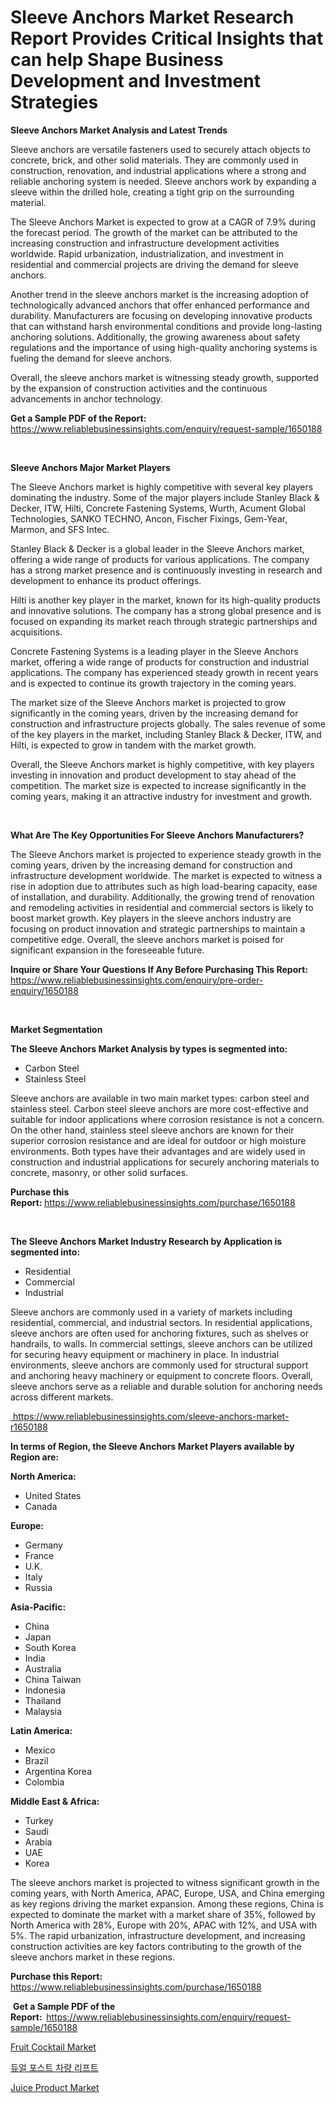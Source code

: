 <p><h1>Sleeve Anchors Market Research Report Provides Critical Insights that can help Shape Business Development and Investment Strategies</h1></p><p><strong>Sleeve Anchors Market Analysis and Latest Trends</strong></p>
<p><p>Sleeve anchors are versatile fasteners used to securely attach objects to concrete, brick, and other solid materials. They are commonly used in construction, renovation, and industrial applications where a strong and reliable anchoring system is needed. Sleeve anchors work by expanding a sleeve within the drilled hole, creating a tight grip on the surrounding material.</p><p>The Sleeve Anchors Market is expected to grow at a CAGR of 7.9% during the forecast period. The growth of the market can be attributed to the increasing construction and infrastructure development activities worldwide. Rapid urbanization, industrialization, and investment in residential and commercial projects are driving the demand for sleeve anchors.</p><p>Another trend in the sleeve anchors market is the increasing adoption of technologically advanced anchors that offer enhanced performance and durability. Manufacturers are focusing on developing innovative products that can withstand harsh environmental conditions and provide long-lasting anchoring solutions. Additionally, the growing awareness about safety regulations and the importance of using high-quality anchoring systems is fueling the demand for sleeve anchors.</p><p>Overall, the sleeve anchors market is witnessing steady growth, supported by the expansion of construction activities and the continuous advancements in anchor technology.</p></p>
<p><strong>Get a Sample PDF of the Report:&nbsp;</strong> <a href="https://www.reliablebusinessinsights.com/enquiry/request-sample/1650188">https://www.reliablebusinessinsights.com/enquiry/request-sample/1650188</a></p>
<p>&nbsp;</p>
<p><strong>Sleeve Anchors Major Market Players</strong></p>
<p><p>The Sleeve Anchors market is highly competitive with several key players dominating the industry. Some of the major players include Stanley Black & Decker, ITW, Hilti, Concrete Fastening Systems, Wurth, Acument Global Technologies, SANKO TECHNO, Ancon, Fischer Fixings, Gem-Year, Marmon, and SFS Intec. </p><p>Stanley Black & Decker is a global leader in the Sleeve Anchors market, offering a wide range of products for various applications. The company has a strong market presence and is continuously investing in research and development to enhance its product offerings. </p><p>Hilti is another key player in the market, known for its high-quality products and innovative solutions. The company has a strong global presence and is focused on expanding its market reach through strategic partnerships and acquisitions. </p><p>Concrete Fastening Systems is a leading player in the Sleeve Anchors market, offering a wide range of products for construction and industrial applications. The company has experienced steady growth in recent years and is expected to continue its growth trajectory in the coming years.</p><p>The market size of the Sleeve Anchors market is projected to grow significantly in the coming years, driven by the increasing demand for construction and infrastructure projects globally. The sales revenue of some of the key players in the market, including Stanley Black & Decker, ITW, and Hilti, is expected to grow in tandem with the market growth. </p><p>Overall, the Sleeve Anchors market is highly competitive, with key players investing in innovation and product development to stay ahead of the competition. The market size is expected to increase significantly in the coming years, making it an attractive industry for investment and growth.</p></p>
<p>&nbsp;</p>
<p><strong>What Are The Key Opportunities For Sleeve Anchors Manufacturers?</strong></p>
<p><p>The Sleeve Anchors market is projected to experience steady growth in the coming years, driven by the increasing demand for construction and infrastructure development worldwide. The market is expected to witness a rise in adoption due to attributes such as high load-bearing capacity, ease of installation, and durability. Additionally, the growing trend of renovation and remodeling activities in residential and commercial sectors is likely to boost market growth. Key players in the sleeve anchors industry are focusing on product innovation and strategic partnerships to maintain a competitive edge. Overall, the sleeve anchors market is poised for significant expansion in the foreseeable future.</p></p>
<p><strong>Inquire or Share Your Questions If Any Before Purchasing This Report:</strong> <a href="https://www.reliablebusinessinsights.com/enquiry/pre-order-enquiry/1650188">https://www.reliablebusinessinsights.com/enquiry/pre-order-enquiry/1650188</a></p>
<p>&nbsp;</p>
<p><strong>Market Segmentation</strong></p>
<p><strong>The Sleeve Anchors Market Analysis by types is segmented into:</strong></p>
<p><ul><li>Carbon Steel</li><li>Stainless Steel</li></ul></p>
<p><p>Sleeve anchors are available in two main market types: carbon steel and stainless steel. Carbon steel sleeve anchors are more cost-effective and suitable for indoor applications where corrosion resistance is not a concern. On the other hand, stainless steel sleeve anchors are known for their superior corrosion resistance and are ideal for outdoor or high moisture environments. Both types have their advantages and are widely used in construction and industrial applications for securely anchoring materials to concrete, masonry, or other solid surfaces.</p></p>
<p><strong>Purchase this Report:&nbsp;</strong><a href="https://www.reliablebusinessinsights.com/purchase/1650188">https://www.reliablebusinessinsights.com/purchase/1650188</a></p>
<p>&nbsp;</p>
<p><strong>The Sleeve Anchors Market Industry Research by Application is segmented into:</strong></p>
<p><ul><li>Residential</li><li>Commercial</li><li>Industrial</li></ul></p>
<p><p>Sleeve anchors are commonly used in a variety of markets including residential, commercial, and industrial sectors. In residential applications, sleeve anchors are often used for anchoring fixtures, such as shelves or handrails, to walls. In commercial settings, sleeve anchors can be utilized for securing heavy equipment or machinery in place. In industrial environments, sleeve anchors are commonly used for structural support and anchoring heavy machinery or equipment to concrete floors. Overall, sleeve anchors serve as a reliable and durable solution for anchoring needs across different markets.</p></p>
<p><a href="https://www.reliablebusinessinsights.com/sleeve-anchors-market-r1650188">&nbsp;https://www.reliablebusinessinsights.com/sleeve-anchors-market-r1650188</a></p>
<p><strong>In terms of Region, the Sleeve Anchors Market Players available by Region are:</strong></p>
<p>
    <p> <strong> North America: </strong>
        <ul>
            <li>United States</li>
            <li>Canada</li>
        </ul>
        </p> 
    <p> <strong> Europe: </strong>
        <ul>
            <li>Germany</li>
            <li>France</li>
            <li>U.K.</li>
            <li>Italy</li>
            <li>Russia</li>
        </ul>
        </p> 
    <p> <strong> Asia-Pacific: </strong>
        <ul>
            <li>China</li>
            <li>Japan</li>
            <li>South Korea</li>
            <li>India</li>
            <li>Australia</li>
            <li>China Taiwan</li>
            <li>Indonesia</li>
            <li>Thailand</li>
            <li>Malaysia</li>
        </ul>
        </p> 
    <p> <strong> Latin America: </strong>
        <ul>
            <li>Mexico</li>
            <li>Brazil</li>
            <li>Argentina Korea</li>
            <li>Colombia</li>
        </ul>
        </p> 
    <p> <strong> Middle East & Africa: </strong>
        <ul>
            <li>Turkey</li>
            <li>Saudi</li>
            <li>Arabia</li>
            <li>UAE</li>
            <li>Korea</li>
        </ul>
    </p>
    </p>
<p><p>The sleeve anchors market is projected to witness significant growth in the coming years, with North America, APAC, Europe, USA, and China emerging as key regions driving the market expansion. Among these regions, China is expected to dominate the market with a market share of 35%, followed by North America with 28%, Europe with 20%, APAC with 12%, and USA with 5%. The rapid urbanization, infrastructure development, and increasing construction activities are key factors contributing to the growth of the sleeve anchors market in these regions.</p></p>
<p><strong>Purchase this Report: </strong><a href="https://www.reliablebusinessinsights.com/purchase/1650188">https://www.reliablebusinessinsights.com/purchase/1650188</a></p>
<p>&nbsp;<strong>Get a Sample PDF of the Report:&nbsp;&nbsp;</strong><a href="https://www.reliablebusinessinsights.com/enquiry/request-sample/1650188">https://www.reliablebusinessinsights.com/enquiry/request-sample/1650188</a></p>
<p><strong></strong></p>
<p><p><a href="https://github.com/BryceTownsendr/Market-Research-Report-List-5/blob/main/fruit-cocktail-market.md">Fruit Cocktail Market</a></p><p><a href="https://medium.com/@kellylyncyh543964/%EB%93%80%EC%96%BC-%ED%8F%AC%EC%8A%A4%ED%8A%B8-%EC%B0%A8%EB%9F%89-%EB%A6%AC%ED%94%84%ED%8A%B8-%EC%8B%9C%EC%9E%A5-2024%EB%85%84%EB%B6%80%ED%84%B0-2031%EB%85%84%EA%B9%8C%EC%A7%80%EC%9D%98-%EC%82%B0%EC%97%85-%ED%8A%B8%EB%A0%8C%EB%93%9C%EC%99%80-%EC%98%88%EC%B8%A1-b387b6b766f7">듀얼 포스트 차량 리프트</a></p><p><a href="https://github.com/caicuccucga/Market-Research-Report-List-1/blob/main/juice-product-market.md">Juice Product Market</a></p></p>
